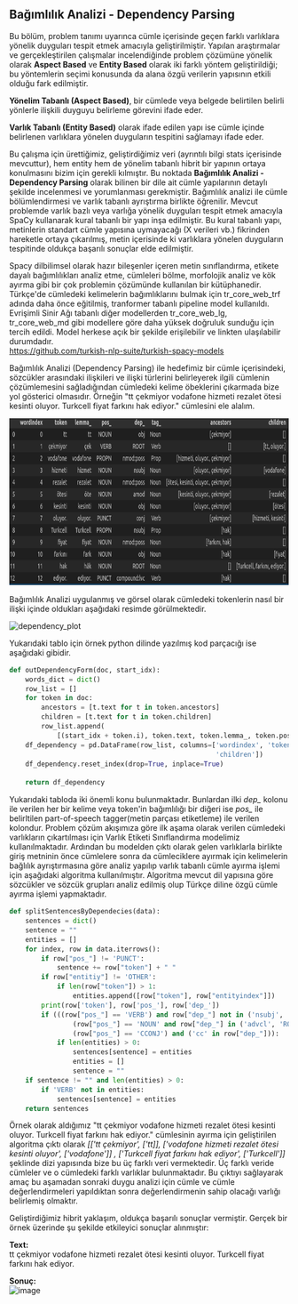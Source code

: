 ## Bağımlılık Analizi - Dependency Parsing ##

Bu bölüm, problem tanımı uyarınca cümle içerisinde geçen farklı varlıklara yönelik duyguları tespit etmek amacıyla geliştirilmiştir. Yapılan araştırmalar ve gerçekleştirilen çalışmalar incelendiğinde problem çözümüne yönelik olarak <b>Aspect Based</b> ve <b>Entity Based</b> olarak iki farklı yöntem geliştirildiği; bu yöntemlerin  seçimi konusunda da alana özgü verilerin yapısının etkili olduğu fark edilmiştir.<br>

<b>Yönelim Tabanlı (Aspect Based)</b>, bir cümlede veya belgede belirtilen belirli yönlerle ilişkili duyguyu belirleme görevini ifade eder. <br>

<b>Varlık Tabanlı (Entity Based)</b> olarak ifade edilen yapı ise cümle içinde belirlenen varlıklara yönelen duyguların tespitini sağlamayı ifade eder.<br>

Bu çalışma için ürettiğimiz, geliştirdiğimiz veri (ayrıntılı bilgi stats içerisinde mevcuttur), hem entity hem de yönelim tabanlı hibrit bir yapının ortaya konulmasını bizim için gerekli kılmıştır. Bu noktada <b>Bağımlılık Analizi - Dependency Parsing</b> olarak bilinen bir dile ait cümle yapılarının detaylı şekilde incelenmesi ve yorumlanması gerekmiştir. Bağımlılık analizi ile  cümle bölümlendirmesi ve varlık tabanlı ayrıştırma birlikte öğrenilir. Mevcut problemde varlık bazlı veya varlığa yönelik duyguları tespit etmek amacıyla SpaCy kullanarak kural tabanlı bir yapı inşa edilmiştir. Bu kural tabanlı yapı, metinlerin standart cümle yapısına uymayacağı (X verileri vb.) fikrinden hareketle ortaya çıkarılmış, metin içerisinde ki varlıklara yönelen duyguların tespitinde oldukça başarılı sonuçlar elde edilmiştir.<br>

Spacy dilbilimsel olarak hazır bileşenler içeren metin sınıflandırma, etikete dayalı bağımlılıkları analiz etme, cümleleri bölme, morfolojik analiz ve kök ayırma gibi bir çok problemin çözümünde kullanılan bir kütüphanedir. Türkçe'de cümledeki kelimelerin bağımlıklarını bulmak için tr_core_web_trf adında daha önce eğitilmiş, tranformer tabanlı pipeline model kullanıldı. Evrişimli Sinir Ağı tabanlı diğer modellerden tr_core_web_lg, tr_core_web_md gibi modellere göre daha yüksek doğruluk sunduğu için tercih edildi. Model herkese açık bir şekilde erişilebilir ve linkten ulaşılabilir durumdadır.<br>https://github.com/turkish-nlp-suite/turkish-spacy-models

Bağımlılık Analizi (Dependency Parsing) ile hedefimiz bir cümle içerisindeki, sözcükler arasındaki ilişkileri ve ilişki türlerini belirleyerek ilgili cümlenin çözümlemesini sağladığından cümledeki kelime öbeklerini çıkarmada bize yol gösterici olmasıdır. Örneğin "tt çekmiyor vodafone hizmeti rezalet ötesi kesinti oluyor. Turkcell fiyat farkını hak ediyor." cümlesini ele alalım.

<p align="center">
  <img alt="Dependency Parsing Uygulanmış Örnek Bir Cümle" title="BRAIN-TR" src="https://github.com/tr-brain-com/Acikhack2024TDDI/blob/main/images/dependecy_parsing_01.png" height="300">
</p>

Bağımlılık Analizi uygulanmış ve görsel olarak cümledeki tokenlerin nasıl bir ilişki içinde oldukları aşağıdaki resimde görülmektedir.

![dependency_plot](https://github.com/user-attachments/assets/c9b8cdad-f5c3-4f25-abb8-e3f76b570d9b)

Yukarıdaki tablo için örnek python dilinde yazılmış kod parçacığı ise aşağıdaki gibidir.

```python 
def outDependencyForm(doc, start_idx):
    words_dict = dict()
    row_list = []
    for token in doc:
        ancestors = [t.text for t in token.ancestors]
        children = [t.text for t in token.children]
        row_list.append(
            [(start_idx + token.i), token.text, token.lemma_, token.pos_, token.dep_, token.tag_, ancestors, children])
    df_dependency = pd.DataFrame(row_list, columns=['wordindex', 'token', 'lemma_', 'pos_', 'dep_', 'tag_', 'ancestors',
                                                    'children'])
    df_dependency.reset_index(drop=True, inplace=True)

    return df_dependency
```

Yukarıdaki tabloda iki önemli konu bulunmaktadır. Bunlardan ilki *dep_* kolonu ile verilen her bir kelime veya token'in bağımlılığı bir diğeri ise *pos_* ile belirltilen part-of-speech tagger(metin parçası etiketleme) ile verilen kolondur. Problem çözüm akışımıza göre ilk aşama olarak verilen cümledeki varlıkların çıkartılması için Varlık Etiketi Sınıflandırma modelimiz kullanılmaktadır. Ardından bu modelden çıktı olarak gelen varlıklarla birlikte giriş metninin önce cümlelere sonra da cümleciklere ayırmak için kelimelerin bağlılık ayrıştırmasına göre analiz yapılıp varlık tabanlı cümle ayırma işlemi için aşağıdaki algoritma kullanılmıştır. Algoritma mevcut dil yapısına göre sözcükler ve sözcük grupları analiz edilmiş olup Türkçe diline özgü cümle ayırma işlemi yapmaktadır.

```python
def splitSentencesByDependecies(data):
    sentences = dict()
    sentence = ""
    entities = []
    for index, row in data.iterrows():
        if row["pos_"] != 'PUNCT':
            sentence += row["token"] + " "
        if row["entitiy"] != 'OTHER':
            if len(row["token"]) > 1:
                entities.append([row["token"], row["entityindex"]])
        print(row['token'], row['pos_'], row['dep_'])
        if (((row["pos_"] == 'VERB') and row["dep_"] not in ('nsubj', 'xcomp', 'acl')) or
                (row["pos_"] == 'NOUN' and row["dep_"] in ('advcl', 'ROOT')) or
                (row["pos_"] == 'CCONJ') and ('cc' in row["dep_"])):
            if len(entities) > 0:
                sentences[sentence] = entities
                entities = []
                sentence = ""
    if sentence != "" and len(entities) > 0:
        if 'VERB' not in entities:
            sentences[sentence] = entities
    return sentences
```

Örnek olarak aldığımız "tt çekmiyor vodafone hizmeti rezalet ötesi kesinti oluyor. Turkcell fiyat farkını hak ediyor." cümlesinin ayırma için geliştirilen algoritma çıktı olarak 
*[['tt çekmiyor', ['tt]],  ['vodafone hizmeti rezalet ötesi kesinti oluyor', ['vodafone']] , ['Turkcell fiyat farkını hak ediyor', ['Turkcell']]* şeklinde dizi yapısında bize bu üç farklı veri vermektedir. Üç farklı veride cümleler ve o cümledeki farklı varlıklar bulunmaktadır. Bu çıktıyı sağlayarak amaç bu aşamadan sonraki duygu analizi için cümle ve cümle değerlendirmeleri yapıldıktan sonra değerlendirmenin sahip olacağı varlığı belirlemiş olmaktır.

Geliştirdiğimiz hibrit yaklaşım, oldukça başarılı sonuçlar vermiştir. Gerçek bir örnek üzerinde şu şekilde etkileyici sonuçlar alınmıştır:

<b>Text:</b><br>
tt çekmiyor vodafone hizmeti rezalet ötesi kesinti oluyor. Turkcell fiyat farkını hak ediyor.<br>

<b>Sonuç:</b><br>
![image](https://github.com/user-attachments/assets/c16eb716-dbec-4338-8036-df62a66ad74b)


